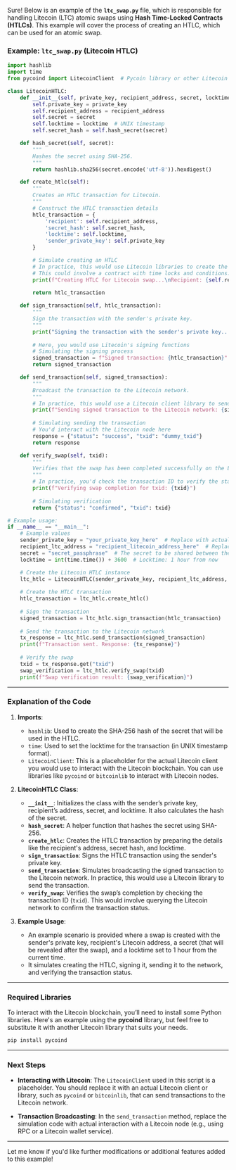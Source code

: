 Sure! Below is an example of the **`ltc_swap.py`** file, which is responsible for handling Litecoin (LTC) atomic swaps using **Hash Time-Locked Contracts (HTLCs)**. This example will cover the process of creating an HTLC, which can be used for an atomic swap.

### Example: `ltc_swap.py` (Litecoin HTLC)

```python
import hashlib
import time
from pycoind import LitecoinClient  # Pycoin library or other Litecoin libraries for interacting with Litecoin

class LitecoinHTLC:
    def __init__(self, private_key, recipient_address, secret, locktime):
        self.private_key = private_key
        self.recipient_address = recipient_address
        self.secret = secret
        self.locktime = locktime  # UNIX timestamp
        self.secret_hash = self.hash_secret(secret)

    def hash_secret(self, secret):
        """
        Hashes the secret using SHA-256.
        """
        return hashlib.sha256(secret.encode('utf-8')).hexdigest()

    def create_htlc(self):
        """
        Creates an HTLC transaction for Litecoin.
        """
        # Construct the HTLC transaction details
        htlc_transaction = {
            'recipient': self.recipient_address,
            'secret_hash': self.secret_hash,
            'locktime': self.locktime,
            'sender_private_key': self.private_key
        }

        # Simulate creating an HTLC
        # In practice, this would use Litecoin libraries to create the actual transaction.
        # This could involve a contract with time locks and conditions.
        print(f"Creating HTLC for Litecoin swap...\nRecipient: {self.recipient_address}\nSecret Hash: {self.secret_hash}\nLocktime: {self.locktime}")
        
        return htlc_transaction

    def sign_transaction(self, htlc_transaction):
        """
        Sign the transaction with the sender's private key.
        """
        print("Signing the transaction with the sender's private key...")
        
        # Here, you would use Litecoin's signing functions
        # Simulating the signing process
        signed_transaction = f"Signed transaction: {htlc_transaction}"
        return signed_transaction

    def send_transaction(self, signed_transaction):
        """
        Broadcast the transaction to the Litecoin network.
        """
        # In practice, this would use a Litecoin client library to send the transaction
        print(f"Sending signed transaction to the Litecoin network: {signed_transaction}")
        
        # Simulating sending the transaction
        # You'd interact with the Litecoin node here
        response = {"status": "success", "txid": "dummy_txid"}
        return response

    def verify_swap(self, txid):
        """
        Verifies that the swap has been completed successfully on the Litecoin network.
        """
        # In practice, you'd check the transaction ID to verify the status of the swap.
        print(f"Verifying swap completion for txid: {txid}")
        
        # Simulating verification
        return {"status": "confirmed", "txid": txid}

# Example usage:
if __name__ == "__main__":
    # Example values
    sender_private_key = "your_private_key_here"  # Replace with actual private key
    recipient_ltc_address = "recipient_litecoin_address_here"  # Replace with actual recipient address
    secret = "secret_passphrase"  # The secret to be shared between the swap participants
    locktime = int(time.time()) + 3600  # Locktime: 1 hour from now

    # Create the Litecoin HTLC instance
    ltc_htlc = LitecoinHTLC(sender_private_key, recipient_ltc_address, secret, locktime)
    
    # Create the HTLC transaction
    htlc_transaction = ltc_htlc.create_htlc()
    
    # Sign the transaction
    signed_transaction = ltc_htlc.sign_transaction(htlc_transaction)
    
    # Send the transaction to the Litecoin network
    tx_response = ltc_htlc.send_transaction(signed_transaction)
    print(f"Transaction sent. Response: {tx_response}")
    
    # Verify the swap
    txid = tx_response.get("txid")
    swap_verification = ltc_htlc.verify_swap(txid)
    print(f"Swap verification result: {swap_verification}")
```

---

### Explanation of the Code

1. **Imports**:

   * `hashlib`: Used to create the SHA-256 hash of the secret that will be used in the HTLC.
   * `time`: Used to set the locktime for the transaction (in UNIX timestamp format).
   * `LitecoinClient`: This is a placeholder for the actual Litecoin client you would use to interact with the Litecoin blockchain. You can use libraries like `pycoind` or `bitcoinlib` to interact with Litecoin nodes.

2. **LitecoinHTLC Class**:

   * **`__init__`**: Initializes the class with the sender’s private key, recipient’s address, secret, and locktime. It also calculates the hash of the secret.
   * **`hash_secret`**: A helper function that hashes the secret using SHA-256.
   * **`create_htlc`**: Creates the HTLC transaction by preparing the details like the recipient's address, secret hash, and locktime.
   * **`sign_transaction`**: Signs the HTLC transaction using the sender's private key.
   * **`send_transaction`**: Simulates broadcasting the signed transaction to the Litecoin network. In practice, this would use a Litecoin library to send the transaction.
   * **`verify_swap`**: Verifies the swap’s completion by checking the transaction ID (`txid`). This would involve querying the Litecoin network to confirm the transaction status.

3. **Example Usage**:

   * An example scenario is provided where a swap is created with the sender's private key, recipient's Litecoin address, a secret (that will be revealed after the swap), and a locktime set to 1 hour from the current time.
   * It simulates creating the HTLC, signing it, sending it to the network, and verifying the transaction status.

---

### Required Libraries

To interact with the Litecoin blockchain, you’ll need to install some Python libraries. Here's an example using the **pycoind** library, but feel free to substitute it with another Litecoin library that suits your needs.

```bash
pip install pycoind
```

---

### Next Steps

* **Interacting with Litecoin**: The `LitecoinClient` used in this script is a placeholder. You should replace it with an actual Litecoin client or library, such as `pycoind` or `bitcoinlib`, that can send transactions to the Litecoin network.

* **Transaction Broadcasting**: In the `send_transaction` method, replace the simulation code with actual interaction with a Litecoin node (e.g., using RPC or a Litecoin wallet service).

---

Let me know if you'd like further modifications or additional features added to this example!
